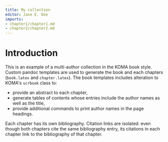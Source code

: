 ```yaml
---
title: My collection
editor: Jane E. Doe
imports:
- chapter1/chapter1.md
- chapter2/chapter2.md
---
```


# Introduction

This is an example of a multi-author collection in the KOMA book style. Custom
pandoc templates are used to generate the book and each chapters (`book.latex` 
and `chapter.latex`). The book templates includes alteration to KOMA's `scrbook`
class to:

* provide an abstract to each chapter,
* generate tables of contents whose entries include the author names as
well as the title,
* provide additional commands to print author names in the page headings. 

Each chapter has its own bibliography. Citation links are isolated: even though both chapters cite the same bibliography entry, its citations in each chapter link to the bibliography of that chapter. 

